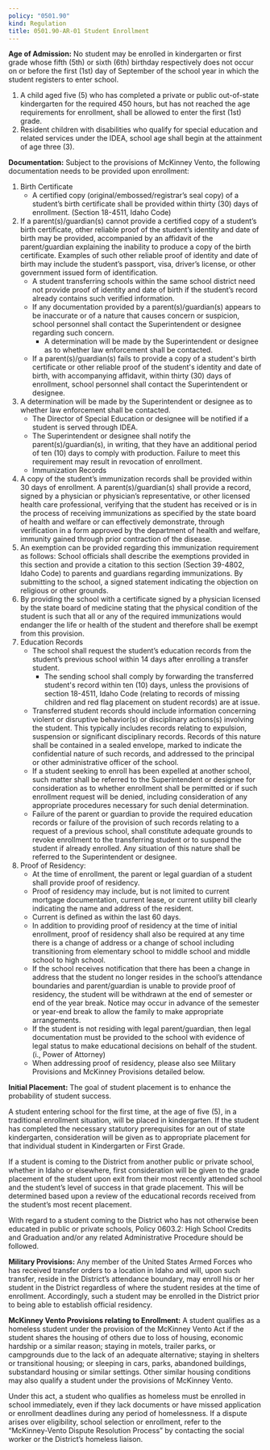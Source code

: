 ```yaml
---
policy: "0501.90"
kind: Regulation
title: 0501.90-AR-01 Student Enrollment
---
```


**Age of Admission:**
No student may be enrolled in kindergarten or first grade whose fifth (5th) or sixth (6th) birthday respectively does not occur on or before the first (1st) day of September of the school year in which the student registers to enter school.

1. A child aged five (5) who has completed a private or public out-of-state kindergarten for the required 450 hours, but has not reached the age requirements for enrollment, shall be allowed to enter the first (1st) grade.
2. Resident children with disabilities who qualify for special education and related services under the IDEA, school age shall begin at the attainment of age three (3).

**Documentation:**
Subject to the provisions of McKinney Vento, the following documentation needs to be provided upon enrollment:


1. Birth Certificate
    - A certified copy (original/embossed/registrar’s seal copy) of a student’s birth certificate shall be provided within thirty (30) days of enrollment. (Section 18-4511, Idaho Code)
2. If a parent(s)/guardian(s) cannot provide a certified copy of a student’s birth certificate, other reliable proof of the student’s identity and date of birth may be provided, accompanied by an affidavit of the parent/guardian explaining the inability to produce a copy of the birth certificate. Examples of such other reliable proof of identity and date of birth may include the student’s passport, visa, driver’s license, or other government issued form of identification.
    - A student transferring schools within the same school district need not provide proof of identity and date of birth if the student’s record already contains such verified information.
    - If any documentation provided by a parent(s)/guardian(s) appears to be inaccurate or of a nature that causes concern or suspicion, school personnel shall contact the Superintendent or designee regarding such concern.
        - A determination will be made by the Superintendent or designee as to whether law enforcement shall be contacted.
    - If a parent(s)/guardian(s) fails to provide a copy of a student's birth certificate or other reliable proof of the student's identity and date of birth, with accompanying affidavit, within thirty (30) days of enrollment, school personnel shall contact the Superintendent or designee.
3. A determination will be made by the Superintendent or designee as to whether law enforcement shall be contacted.
    - The Director of Special Education or designee will be notified if a student is served through IDEA.
    - The Superintendent or designee shall notify the parent(s)/guardian(s), in writing, that they have an additional period of ten (10) days to comply with production. Failure to meet this requirement may result in revocation of enrollment.
    - Immunization Records
4. A copy of the student’s immunization records shall be provided within 30 days of enrollment. A parent(s)/guardian(s) shall provide a record, signed by a physician or physician’s representative, or other licensed health care professional, verifying that the student has received or is in the process of receiving immunizations as specified by the state board of health and welfare or can effectively demonstrate, through verification in a form approved by the department of health and welfare, immunity gained through prior contraction of the disease.
5. An exemption can be provided regarding this immunization requirement as follows: School officials shall describe the exemptions provided in this section and provide a citation to this section (Section 39-4802, Idaho Code) to parents and guardians regarding immunizations. By submitting to the school, a signed statement indicating the objection on religious or other grounds.
6. By providing the school with a certificate signed by a physician licensed by the state board of medicine stating that the physical condition of the student is such that all or any of the required immunizations would endanger the life or health of the student and therefore shall be exempt from this provision.
7. Education Records
    - The school shall request the student’s education records from the student’s previous school within 14 days after enrolling a transfer student.
        - The sending school shall comply by forwarding the transferred student's record within ten (10) days, unless the provisions of section 18-4511, Idaho Code (relating to records of missing children and red flag placement on student records) are at issue.
    - Transferred student records should include information concerning violent or disruptive behavior(s) or disciplinary actions(s) involving the student. This typically includes records relating to expulsion, suspension or significant disciplinary records. Records of this nature shall be contained in a sealed envelope, marked to indicate the confidential nature of such records, and addressed to the principal or other administrative officer of the school.
    - If a student seeking to enroll has been expelled at another school, such matter shall be referred to the Superintendent or designee for consideration as to whether enrollment shall be permitted or if such enrollment request will be denied, including consideration of any appropriate procedures necessary for such denial determination.
    - Failure of the parent or guardian to provide the required education records or failure of the provision of such records relating to a request of a previous school, shall constitute adequate grounds to revoke enrollment to the transferring student or to suspend the student if already enrolled. Any situation of this nature shall be referred to the Superintendent or designee.
8. Proof of Residency:
    -  At the time of enrollment, the parent or legal guardian of a student shall provide proof of residency.
    -  Proof of residency may include, but is not limited to current mortgage documentation, current lease, or current utility bill clearly indicating the name and address of the resident.
    -  Current is defined as within the last 60 days.
    -  In addition to providing proof of residency at the time of initial enrollment, proof of residency shall also be required at any time there is a change of address or a change of school including transitioning from elementary school to middle school and middle school to high school.
    -  If the school receives notification that there has been a change in address that the student no longer resides in the school’s attendance boundaries and parent/guardian is unable to provide proof of residency, the student will be withdrawn at the end of semester or end of the year break. Notice may occur in advance of the semester or year-end break to allow the family to make appropriate arrangements.
    -  If the student is not residing with legal parent/guardian, then legal documentation must be provided to the school with evidence of legal status to make educational decisions on behalf of the student. (i., Power of Attorney)
    -  When addressing proof of residency, please also see Military Provisions and McKinney Provisions detailed below.

**Initial Placement:**
The goal of student placement is to enhance the probability of student success.

A student entering school for the first time, at the age of five (5), in a traditional enrollment situation, will be placed in kindergarten. If the student has completed the necessary statutory prerequisites for an out of state kindergarten, consideration will be given as to appropriate placement for that individual student in Kindergarten or First Grade.

If a student is coming to the District from another public or private school, whether in Idaho or elsewhere, first consideration will be given to the grade placement of the student upon exit from their most recently attended school and the student’s level of success in that grade placement. This will be determined based upon a review of the educational records received from the student’s most recent placement.

With regard to a student coming to the District who has not otherwise been educated in public or private schools, Policy 0603.2: High School Credits and Graduation and/or any related Administrative Procedure should be followed.

**Military Provisions:**
Any member of the United States Armed Forces who has received transfer orders to a location in Idaho and will, upon such transfer, reside in the District’s attendance boundary, may enroll his or her student in the District regardless of where the student resides at the time of enrollment. Accordingly, such a student may be enrolled in the District prior to being able to establish official residency.

**McKinney Vento Provisions relating to Enrollment:**
A student qualifies as a homeless student under the provision of the McKinney Vento Act if the student shares the housing of others due to loss of housing, economic hardship or a similar reason; staying in motels, trailer parks, or campgrounds due to the lack of an adequate alternative; staying in shelters or transitional housing; or sleeping in cars, parks, abandoned buildings, substandard housing or similar settings. Other similar housing conditions may also qualify a student under the provisions of McKinney Vento.

Under this act, a student who qualifies as homeless must be enrolled in school immediately, even if they lack documents or have missed application or enrollment deadlines during any period of homelessness. If a dispute arises over eligibility, school selection or enrollment, refer to the “McKinney-Vento Dispute Resolution Process” by contacting the social worker or the District’s homeless liaison.
